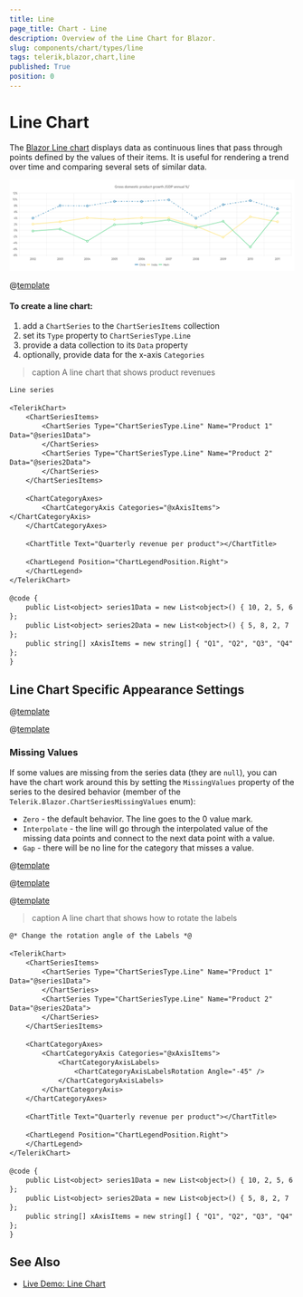 ```yaml
---
title: Line
page_title: Chart - Line
description: Overview of the Line Chart for Blazor.
slug: components/chart/types/line
tags: telerik,blazor,chart,line
published: True
position: 0
---
```


# Line Chart

The <a href="https://www.telerik.com/blazor-ui/line-chart" target="_blank">Blazor Line chart</a> displays data as continuous lines that pass through points defined by the values of their items. It is useful for rendering a trend over time and comparing several sets of similar data.

![line chart](images/line-chart.png)

@[template](/_contentTemplates/chart/link-to-basics.md#understand-basics-and-databinding-first)

#### To create a line chart:

1. add a `ChartSeries` to the `ChartSeriesItems` collection
2. set its `Type` property to `ChartSeriesType.Line`
3. provide a data collection to its `Data` property
4. optionally, provide data for the x-axis `Categories`


>caption A line chart that shows product revenues

````RAZOR
Line series

<TelerikChart>
	<ChartSeriesItems>
		<ChartSeries Type="ChartSeriesType.Line" Name="Product 1" Data="@series1Data">
		</ChartSeries>
		<ChartSeries Type="ChartSeriesType.Line" Name="Product 2" Data="@series2Data">
		</ChartSeries>
	</ChartSeriesItems>

	<ChartCategoryAxes>
		<ChartCategoryAxis Categories="@xAxisItems"></ChartCategoryAxis>
	</ChartCategoryAxes>

	<ChartTitle Text="Quarterly revenue per product"></ChartTitle>

	<ChartLegend Position="ChartLegendPosition.Right">
	</ChartLegend>
</TelerikChart>

@code {
	public List<object> series1Data = new List<object>() { 10, 2, 5, 6 };
	public List<object> series2Data = new List<object>() { 5, 8, 2, 7 };
	public string[] xAxisItems = new string[] { "Q1", "Q2", "Q3", "Q4" };
}
````



## Line Chart Specific Appearance Settings

@[template](/_contentTemplates/chart/link-to-basics.md#markers-line-scatter)

@[template](/_contentTemplates/chart/link-to-basics.md#color-line-scatter)


### Missing Values

If some values are missing from the series data (they are `null`), you can have the chart work around this by setting the `MissingValues` property of the series to the desired behavior (member of the `Telerik.Blazor.ChartSeriesMissingValues` enum):

* `Zero` - the default behavior. The line goes to the 0 value mark.
* `Interpolate` - the line will go through the interpolated value of the missing data points and connect to the next data point with a value.
* `Gap` - there will be no line for the category that misses a value.


@[template](/_contentTemplates/chart/link-to-basics.md#line-style-line)

@[template](/_contentTemplates/chart/link-to-basics.md#configurable-nested-chart-settings)

@[template](/_contentTemplates/chart/link-to-basics.md#configurable-nested-chart-settings-categorical)

>caption A line chart that shows how to rotate the labels

````RAZOR
@* Change the rotation angle of the Labels *@

<TelerikChart>
    <ChartSeriesItems>
        <ChartSeries Type="ChartSeriesType.Line" Name="Product 1" Data="@series1Data">
        </ChartSeries>
        <ChartSeries Type="ChartSeriesType.Line" Name="Product 2" Data="@series2Data">
        </ChartSeries>
    </ChartSeriesItems>

    <ChartCategoryAxes>
        <ChartCategoryAxis Categories="@xAxisItems">
            <ChartCategoryAxisLabels>
                <ChartCategoryAxisLabelsRotation Angle="-45" />
            </ChartCategoryAxisLabels>
        </ChartCategoryAxis>
    </ChartCategoryAxes>

    <ChartTitle Text="Quarterly revenue per product"></ChartTitle>

    <ChartLegend Position="ChartLegendPosition.Right">
    </ChartLegend>
</TelerikChart>

@code {
    public List<object> series1Data = new List<object>() { 10, 2, 5, 6 };
    public List<object> series2Data = new List<object>() { 5, 8, 2, 7 };
    public string[] xAxisItems = new string[] { "Q1", "Q2", "Q3", "Q4" };
}
````


## See Also

  * [Live Demo: Line Chart](https://demos.telerik.com/blazor-ui/chart/line-chart)
